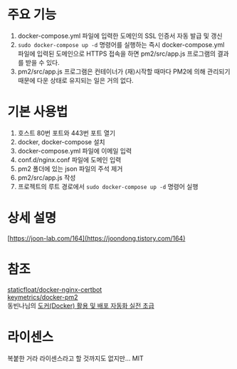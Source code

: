 # 주요 기능
1. docker-compose.yml 파일에 입력한 도메인의 SSL 인증서 자동 발급 및 갱신  
2. `sudo docker-compose up -d` 명령어를 실행하는 즉시 docker-compose.yml 파일에 입력된 도메인으로 HTTPS 접속을 하면 pm2/src/app.js 프로그램의 결과를 받을 수 있다.  
3. pm2/src/app.js 프로그램은 컨테이너가 (재)시작할 때마다 PM2에 의해 관리되기 때문에 다운 상태로 유지되는 일은 거의 없다.  
  
# 기본 사용법
1. 호스트 80번 포트와 443번 포트 열기  
2. docker, docker-compose 설치  
3. docker-compose.yml 파일에 이메일 입력  
4. conf.d/nginx.conf 파일에 도메인 입력  
5. pm2 폴더에 있는 json 파일의 주석 제거  
6. pm2/src/app.js 작성  
7. 프로젝트의 루트 경로에서 `sudo docker-compose up -d` 명령어 실행  
  
# 상세 설명
[https://joon-lab.com/164](https://joondong.tistory.com/164)
  
# 참조
[staticfloat/docker-nginx-certbot](https://github.com/staticfloat/docker-nginx-certbot)  
[keymetrics/docker-pm2](https://github.com/keymetrics/docker-pm2)  
동빈나님의 [도커(Docker) 활용 및 배포 자동화 실전 초급](https://www.youtube.com/watch?v=HbKCxBFT2wk&list=PLRx0vPvlEmdChjc6N3JnLaX-Gihh5pHcx)  
  
# 라이센스
복붙한 거라 라이센스라고 할 것까지도 없지만... MIT  